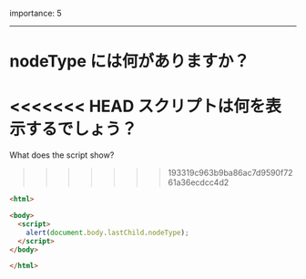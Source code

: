 importance: 5

---

# nodeType には何がありますか？

<<<<<<< HEAD
スクリプトは何を表示するでしょう？
=======
What does the script show?
>>>>>>> 193319c963b9ba86ac7d9590f7261a36ecdcc4d2

```html
<html>

<body>
  <script>
    alert(document.body.lastChild.nodeType);
  </script>
</body>

</html>
```
